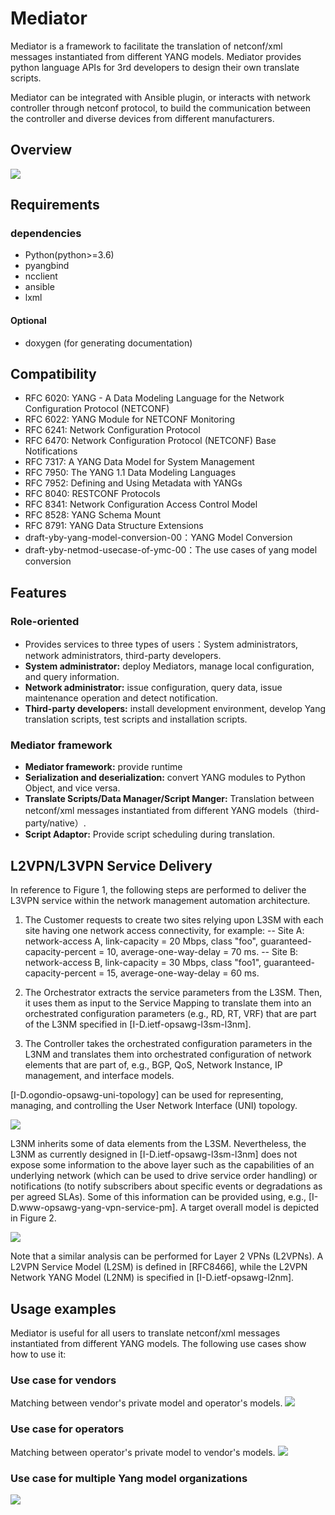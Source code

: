 # Mediator

Mediator is a framework to facilitate the translation of netconf/xml messages instantiated from different YANG models. Mediator provides python language APIs for 3rd developers to design their own translate scripts.

Mediator can be integrated with Ansible plugin, or interacts with network controller through netconf protocol, to build the communication between the controller and diverse devices from different manufacturers.

## Overview
![](https://github.com/qiangzhang0925/images/raw/master/img/logical-overview%20(2).png)

## Requirements
### dependencies
- Python(python>=3.6)
- pyangbind
- ncclient
- ansible
- lxml

####  Optional
- doxygen (for generating documentation)

## Compatibility

- RFC 6020: YANG - A Data Modeling Language for the Network Configuration Protocol (NETCONF) 
- RFC 6022: YANG Module for NETCONF Monitoring
- RFC 6241: Network Configuration Protocol
- RFC 6470: Network Configuration Protocol (NETCONF) Base Notifications
- RFC 7317: A YANG Data Model for System Management
- RFC 7950: The YANG 1.1 Data Modeling Languages
- RFC 7952: Defining and Using Metadata with YANGs
- RFC 8040: RESTCONF Protocols
- RFC 8341: Network Configuration Access Control Model
- RFC 8528: YANG Schema Mount
- RFC 8791: YANG Data Structure Extensions
- draft-yby-yang-model-conversion-00：YANG Model Conversion
- draft-yby-netmod-usecase-of-ymc-00：The use cases of yang model conversion

## Features
### Role-oriented
- Provides services to three types of users：System administrators, network administrators, third-party developers.
- **System administrator:** deploy Mediators, manage local configuration, and query information.
- **Network administrator:** issue configuration, query data, issue maintenance operation and detect notification.
- **Third-party developers:** install development environment, develop Yang translation scripts, test scripts and installation scripts.

### Mediator framework
- **Mediator framework:** provide runtime 
- **Serialization and deserialization:** convert YANG modules to Python Object, and vice versa.
- **Translate Scripts/Data Manager/Script Manger:** Translation between netconf/xml messages instantiated from different YANG models（third-party/native）.
- **Script Adaptor:** Provide script scheduling during translation.

## L2VPN/L3VPN Service Delivery
In reference to Figure 1, the following steps are performed to deliver the L3VPN service within the network management automation architecture.
1. The Customer requests to create two sites relying upon L3SM with each site having one network access connectivity, for example:
-- Site A: network-access A, link-capacity = 20 Mbps, class "foo", guaranteed-capacity-percent = 10, average-one-way-delay = 70 ms.
-- Site B: network-access B, link-capacity = 30 Mbps, class "foo1", guaranteed-capacity-percent = 15, average-one-way-delay = 60 ms.

2. The Orchestrator extracts the service parameters from the L3SM. Then, it uses them as input to the Service Mapping to translate them into an orchestrated configuration parameters (e.g., RD, RT, VRF) that are part of the L3NM specified in [I-D.ietf-opsawg-l3sm-l3nm].

3. The Controller takes the orchestrated configuration parameters in the L3NM and translates them into orchestrated configuration of network elements that are part of, e.g., BGP, QoS, Network Instance, IP management, and interface models.

[I-D.ogondio-opsawg-uni-topology] can be used for representing, managing, and controlling the User Network Interface (UNI) topology.

![](https://github.com/qiangzhang0925/images/raw/master/img/f5.png)

L3NM inherits some of data elements from the L3SM.  Nevertheless, the L3NM as currently designed in [I-D.ietf-opsawg-l3sm-l3nm] does not expose some information to the above layer such as the capabilities of an underlying network (which can be used to drive service order handling) or notifications (to notify subscribers about specific events or degradations as per agreed SLAs).  Some of this information can be provided using, e.g., [I-D.www-opsawg-yang-vpn-service-pm].  A target overall model is depicted in Figure 2.

![](https://github.com/qiangzhang0925/images/raw/master/img/f6.png)

Note that a similar analysis can be performed for Layer 2 VPNs (L2VPNs).  A L2VPN Service Model (L2SM) is defined in [RFC8466], while the L2VPN Network YANG Model (L2NM) is specified in [I-D.ietf-opsawg-l2nm].

##  Usage examples

Mediator is useful for all users to translate netconf/xml messages instantiated from different YANG models. The following use cases show how to use it:

### Use case for vendors

Matching between vendor's private model and operator's models.
![](https://github.com/qiangzhang0925/images/raw/master/img/f1.png)

### Use case for operators

Matching between operator's private model to vendor's models.
![](https://github.com/qiangzhang0925/images/raw/master/img/f2.png)

### Use case for multiple Yang model organizations

![](https://github.com/qiangzhang0925/images/raw/master/img/f3.png)

